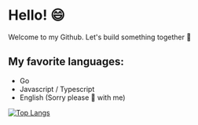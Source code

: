 # Hello! 😄

   Welcome to my Github. Let's build something together 🌱

## My favorite languages:
 - Go
 - Javascript / Typescript
 - English (Sorry please 🐻 with me)

 
[![Top Langs](https://github-readme-stats.vercel.app/api/top-langs/?username=gchen1295&layout=compact)](https://github.com/anuraghazra/github-readme-stats)
 <!--
[![~Woof~'s Github Stats](https://github-readme-stats.vercel.app/api?username=woof1001&show_icons=true&theme=vue&count_private=true)](https://github.com/anuraghazra/github-readme-stats)
 ## Currently Working On:
 - [🌱](https://chewy.xyz/)

